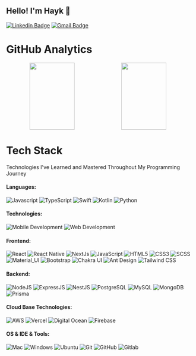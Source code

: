 ## Hello! I'm Hayk 👋

[![Linkedin Badge](https://img.shields.io/badge/Linkedin-e4e4e7?style=for-the-badge&logo=linkedin&logoColor=%230A66C2)](https://www.linkedin.com/in/kyutneryan/)
[![Gmail Badge](https://img.shields.io/badge/Gmail-e4e4e7?style=for-the-badge&logo=gmail&logoColor=%23EA4335)](mailto:hayk.kyutneryan@gmail.com)

# GitHub Analytics

<div >
<p align="center">
  <a href="https://github.com/kyutneryan" width="100%" style="display:flex">
    <img height="180em" width="49%" src="https://github-readme-stats-eight-theta.vercel.app/api?username=kyutneryan&show_icons=true&theme=default&include_all_commits=true&count_private=false"/>
    <img height="180em" width="49%" src="https://github-readme-stats-eight-theta.vercel.app/api/top-langs/?username=kyutneryan&layout=compact&langs_count=8&theme=default"/>
  </a>
</p>
</div>

# Tech Stack

Technologies I've Learned and Mastered Throughout My Programming Journey

#### Languages:

![Javascript](https://img.shields.io/badge/JavaScript-e4e4e7?style=for-the-badge&logo=javascript&logoColor=%23F7DF1E)
![TypeScript](https://img.shields.io/badge/Typescript-e4e4e7?style=for-the-badge&logo=typescript&logoColor=%233178C6)
![Swift](https://img.shields.io/badge/Swift-e4e4e7?style=for-the-badge&logo=swift&logoColor=%23F05138)
![Kotlin](https://img.shields.io/badge/Kotlin-e4e4e7?style=for-the-badge&logo=kotlin&logoColor=%237F52FF)
![Python](https://img.shields.io/badge/Python-e4e4e7?style=for-the-badge&logo=python&logoColor=%233776AB)

#### Technologies:

![Mobile Development](https://img.shields.io/badge/Mobile_Development-e4e4e7?style=for-the-badge)
![Web Development](https://img.shields.io/badge/Web_Development-e4e4e7?style=for-the-badge)

#### Frontend:

![React](https://img.shields.io/badge/-React-e4e4e7?style=for-the-badge&logo=react&logoColor=%2361DAFB)
![React Native](https://img.shields.io/badge/-React_Native-e4e4e7?style=for-the-badge&logo=react&logoColor=%2361DAFB)
![NextJs](https://img.shields.io/badge/-NextJS-e4e4e7?style=for-the-badge&logo=nextdotjs&logoColor=%23000000)
![JavaScript](https://img.shields.io/badge/-JavaScript-e4e4e7?style=for-the-badge&logo=javascript&logoColor=%23F7DF1E)
![HTML5](https://img.shields.io/badge/-HTML5-e4e4e7?style=for-the-badge&logo=html5&logoColor=%23E34F26)
![CSS3](https://img.shields.io/badge/-CSS3-e4e4e7?style=for-the-badge&logo=css3&logoColor=%231572B6)
![SCSS](https://img.shields.io/badge/-SCSS-e4e4e7?style=for-the-badge&logo=SASS&logoColor=%23CC6699)
![Material_UI](https://img.shields.io/badge/-Material_UI-e4e4e7?style=for-the-badge&logo=material-ui&logoColor=%23007FFF)
![Bootstrap](https://img.shields.io/badge/-Bootstrap-e4e4e7?style=for-the-badge&logo=bootstrap&logoColor=%237952B3)
![Chakra UI](https://img.shields.io/badge/Chakra_UI-e4e4e7?style=for-the-badge&logo=chakraui&logoColor=%23319795)
![Ant Design](https://img.shields.io/badge/Ant_Design-e4e4e7?style=for-the-badge&logo=antdesign&logoColor=%230170FE)
![Tailwind CSS](https://img.shields.io/badge/Tailwind_CSS-e4e4e7?style=for-the-badge&logo=antdesign&logoColor=%2306B6D4)

#### Backend:

![NodeJS](https://img.shields.io/badge/-NodeJS-e4e4e7?style=for-the-badge&logo=node.js&logoColor=%235FA04E)
![ExpressJS](https://img.shields.io/badge/-Express-e4e4e7?style=for-the-badge&logo=express&logoColor=%23000000)
![NestJS](https://img.shields.io/badge/-NestJS-e4e4e7?style=for-the-badge&logo=nestjs&logoColor=%23E0234E)
![PostgreSQL](https://img.shields.io/badge/-PostgreSQL-e4e4e7?style=for-the-badge&logo=postgresql&logoColor=%234169E1)
![MySQL](https://img.shields.io/badge/-MySQL-e4e4e7?style=for-the-badge&logo=mysql&logoColor=%234479A1)
![MongoDB](https://img.shields.io/badge/-MongoDB-e4e4e7?style=for-the-badge&logo=mongodb&logoColor=%2347A248)
![Prisma](https://img.shields.io/badge/Prisma-e4e4e7?style=for-the-badge&logo=prisma&logoColor=%232D3748)

#### Cloud Base Technologies:

![AWS](https://img.shields.io/badge/AWS-e4e4e7?style=for-the-badge&logo=amazonwebservices&logoColor=%23232F3E)
![Vercel](https://img.shields.io/badge/-Vercel-e4e4e7?style=for-the-badge&logo=vercel&logoColor=%23000000)
![Digital Ocean](https://img.shields.io/badge/Digital_Ocean-e4e4e7?style=for-the-badge&logo=digitalocean&logoColor=%230080FF)
![Firebase](https://img.shields.io/badge/-Firebase-e4e4e7?style=for-the-badge&logo=Firebase&logoColor=%23DD2C00)

#### OS & IDE & Tools:

![Mac](https://img.shields.io/badge/-Mac-e4e4e7?style=for-the-badge&logo=macos&logoColor=%23000000)
![Windows](https://img.shields.io/badge/-Windows-e4e4e7?style=for-the-badge&logo=windows)
![Ubuntu](https://img.shields.io/badge/-Ubuntu-e4e4e7?style=for-the-badge&logo=ubuntu&logoColor=%23E95420)
![Git](https://img.shields.io/badge/-Git-e4e4e7?style=for-the-badge&logo=git&logoColor=%23F05032)
![GitHub](https://img.shields.io/badge/-GitHub-e4e4e7?style=for-the-badge&logo=github&logoColor=%23181717)
![Gitlab](https://img.shields.io/badge/-Gitlab-e4e4e7?style=for-the-badge&logo=gitlab&logoColor=%23FC6D26)
